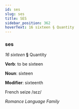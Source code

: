 ```yaml
---
id: ses
slug: ses
title: SES
sidebar_position: 362
hoverText: 16 sixteen § Quantity
---
```


### ses

*16 sixteen* **§** Quantity

**Verb**: to be sixteen

**Noun**: sixteen

**Modifier**: sixteenth

French seize /sɛz/

*Romance Language Family*
